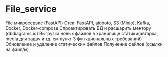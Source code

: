 # File_service


File микросервис (FastAPI)
Стек: FastAPI, aioboto, S3 (Minio), Kafka, Docker, Docker-compose
Спроектировать БД и расшарить ментору (dbdiagrams.io)
Выгрузка новых файлов в хранилище статики(автарка, media для задач и тд. см пункт 3 функциональных требований)
Обновление и удаление статических файлов
Получение файлов (ссылки на файл/ы)
